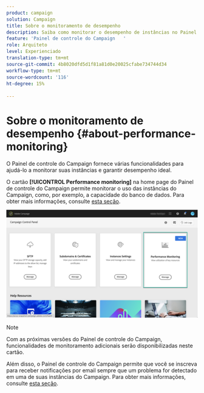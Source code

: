 ```yaml
---
product: campaign
solution: Campaign
title: Sobre o monitoramento de desempenho
description: Saiba como monitorar o desempenho de instâncias no Painel de controle do Campaign
feature: 'Painel de controle do Campaign   '
role: Arquiteto
level: Experienciado
translation-type: tm+mt
source-git-commit: 4b8020dfd5d1f81a81d0e20025cfabe734744d34
workflow-type: tm+mt
source-wordcount: '116'
ht-degree: 15%

---
```



# Sobre o monitoramento de desempenho {#about-performance-monitoring}

O Painel de controle do Campaign fornece várias funcionalidades para ajudá-lo a monitorar suas instâncias e garantir desempenho ideal.

O cartão **[!UICONTROL Performance monitoring]** na home page do Painel de controle do Campaign permite monitorar o uso das instâncias do Campaign, como, por exemplo, a capacidade do banco de dados. Para obter mais informações, consulte [esta seção](../../performance-monitoring/using/database-monitoring.md).

![](assets/performance_card.png)

>[!NOTE]
>
>Com as próximas versões do Painel de controle do Campaign, funcionalidades de monitoramento adicionais serão disponibilizadas neste cartão.

Além disso, o Painel de controle do Campaign permite que você se inscreva para receber notificações por email sempre que um problema for detectado em uma de suas instâncias do Campaign. Para obter mais informações, consulte [esta seção](../../performance-monitoring/using/email-alerting.md).

